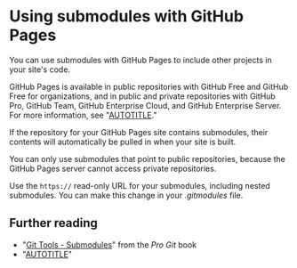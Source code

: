# Using submodules with GitHub Pages

You can use submodules with GitHub Pages to include other projects in your site's code.

GitHub Pages is available in public repositories with GitHub Free and GitHub Free for organizations, and in public and private repositories with GitHub Pro, GitHub Team, GitHub Enterprise Cloud, and GitHub Enterprise Server. For more information, see "[AUTOTITLE](/get-started/learning-about-github/githubs-plans)."

If the repository for your GitHub Pages site contains submodules, their contents will automatically be pulled in when your site is built.

You can only use submodules that point to public repositories, because the GitHub Pages server cannot access private repositories.

Use the `https://` read-only URL for your submodules, including nested submodules. You can make this change in your _.gitmodules_ file.

## Further reading

- "[Git Tools - Submodules](https://git-scm.com/book/en/Git-Tools-Submodules)" from the _Pro Git_ book
- "[AUTOTITLE](/pages/setting-up-a-github-pages-site-with-jekyll/troubleshooting-jekyll-build-errors-for-github-pages-sites)"
